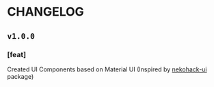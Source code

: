 # CHANGELOG

## `v1.0.0`

### [feat]
Created UI Components based on Material UI (Inspired by [nekohack-ui](https://www.npmjs.com/package/nekohack-ui) package)

